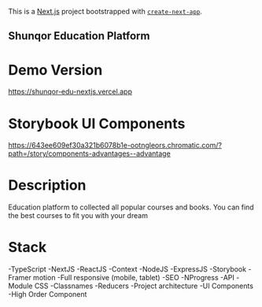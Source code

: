 This is a [Next.js](https://nextjs.org/) project bootstrapped with [`create-next-app`](https://github.com/vercel/next.js/tree/canary/packages/create-next-app).

## Shunqor Education Platform

# Demo Version
https://shunqor-edu-nextjs.vercel.app

# Storybook UI Components
https://643ee609ef30a321b6078b1e-ootngleors.chromatic.com/?path=/story/components-advantages--advantage 

# Description
Education platform to collected all popular courses and books. You can find the best courses to fit you with your dream

# Stack

-TypeScript
-NextJS
-ReactJS
-Context
-NodeJS
-ExpressJS
-Storybook
-Framer motion
-Full responsive (mobile, tablet)
-SEO
-NProgress
-API
-Module CSS
-Classnames
-Reducers
-Project architecture
-UI Components
-High Order Component
